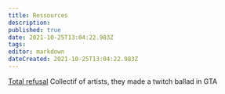 ```yaml
---
title: Ressources
description: 
published: true
date: 2021-10-25T13:04:22.983Z
tags: 
editor: markdown
dateCreated: 2021-10-25T13:04:22.983Z
---
```


[Total refusal](https://totalrefusal.com) Collectif of artists, they made a twitch ballad in GTA 